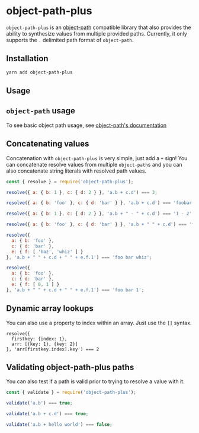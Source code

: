# object-path-plus

`object-path-plus` is an [object-path] compatible library that also
provides the ability to synthesize values from multiple provided paths.
Currently, it only supports the `.` delimited path format of `object-path`.

## Installation
```sh
yarn add object-path-plus
```

## Usage

## `object-path` usage

To see basic object path usage, see [object-path's documentation]


## Concatenating values

Concatenation with `object-path-plus` is very simple, just add a `+` sign!
You can concatenate resolve values from multiple `object-path`s and you can
also concatenate string literals with resolved path values.

```js
const { resolve } = require('object-path-plus');

resolve({ a: { b: 1 }, c: { d: 2 } }, 'a.b + c.d') === 3;

resolve({ a: { b: 'foo' }, c: { d: 'bar' } }, 'a.b + c.d') === 'foobar';

resolve({ a: { b: 1 }, c: { d: 2 } }, 'a.b + " - " + c.d') === '1 - 2';

resolve({ a: { b: 'foo' }, c: { d: 'bar' } }, 'a.b + " " + c.d') === 'foo bar';

resolve({
  a: { b: 'foo' },
  c: { d: 'bar' },
  e: { f: [ 'baz', 'whiz' ] }
}, 'a.b + " " + c.d + " " + e.f.1') === 'foo bar whiz';

resolve({
  a: { b: 'foo' },
  c: { d: 'bar' },
  e: { f: [ 0, 1 ] }
}, 'a.b + " " + c.d + " " + e.f.1') === 'foo bar 1';

```

## Dynamic array lookups

You can also use a property to index within an array. Just use the `[]` syntax.

```
resolve({
  firstkey: {index: 1},
  arr: [{key: 1}, {key: 2}]
}, 'arr[firstkey.index].key') === 2
```

## Validating object-path-plus paths

You can also test if a path is valid prior to trying to resolve a value with it.
```js
const { validate } = require('object-path-plus');

validate('a.b') === true;

validate('a.b + c.d') === true;

validate('a.b + hello world') === false;
```

[object-path's documentation]: https://github.com/mariocasciaro/object-path#usage
[object-path]: https://github.com/mariocasciaro/object-path